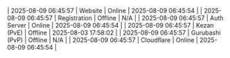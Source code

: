 | 2025-08-09 06:45:57 | Website | Online | 2025-08-09 06:45:54 |
| 2025-08-09 06:45:57 | Registration | Offline | N/A |
| 2025-08-09 06:45:57 | Auth Server | Online | 2025-08-09 06:45:54 |
| 2025-08-09 06:45:57 | Kezan (PvE) | Offline | 2025-08-03 17:58:02 |
| 2025-08-09 06:45:57 | Gurubashi (PvP) | Offline | N/A |
| 2025-08-09 06:45:57 | Cloudflare | Online | 2025-08-09 06:45:54 |
